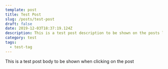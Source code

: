 ```yaml
---
template: post
title: Test Post
slug: /posts/test-post
draft: false
date: 2019-12-03T18:37:19.124Z
description: This is a test post description to be shown on the posts list
category: test
tags:
  - test-tag
---
```

This is a test post body to be shown when clicking on the post
